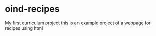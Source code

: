 # oind-recipes
My first curriculum project
this is an example project of a webpage for recipes using html
